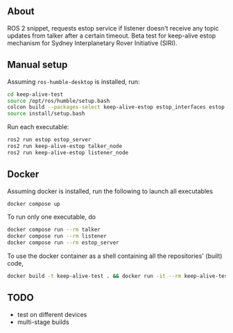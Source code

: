 ## About
ROS 2 snippet, requests estop service if listener doesn't receive any topic updates from talker after a certain timeout. Beta test for keep-alive estop mechanism for Sydney Interplanetary Rover Initiative (SIRI).

## Manual setup
Assuming `ros-humble-desktop` is installed, run:

```bash
cd keep-alive-test
source /opt/ros/humble/setup.bash
colcon build --packages-select keep-alive-estop estop_interfaces estop --symlink-install --cmake-args -DCMAKE_EXPORT_COMPILE_COMMANDS=ON 
source install/setup.bash
```
Run each executable:
```bash
ros2 run estop estop_server
ros2 run keep-alive-estop talker_node
ros2 run keep-alive-estop listener_node
```

## Docker
Assuming docker is installed, run the following to launch all executables

```bash
docker compose up
```

To run only one executable, do 

```bash
docker compose run --rm talker
docker compose run --rm listener
docker compose run --rm estop_server
```

To use the docker container as a shell containing all the repositories' (built) code,

```bash
docker build -t keep-alive-test . && docker run -it --rm keep-alive-test
```

## TODO
- test on different devices
- multi-stage builds